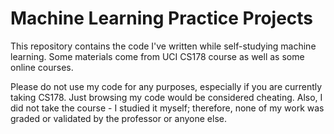 # Machine Learning Practice Projects
This repository contains the code I've written while self-studying machine learning. Some materials come from UCI CS178 course as well as some online courses.

Please do not use my code for any purposes, especially if you are currently taking CS178. Just browsing my code would be considered cheating. Also, I did not take the course - I studied it myself; therefore, none of my work was graded or validated by the professor or anyone else. 
